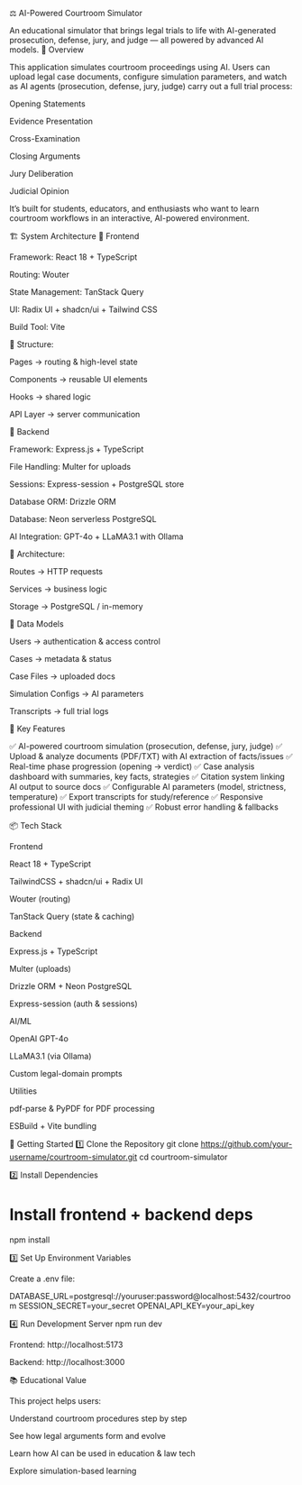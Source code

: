 ⚖️ AI-Powered Courtroom Simulator

An educational simulator that brings legal trials to life with AI-generated prosecution, defense, jury, and judge — all powered by advanced AI models.
📖 Overview

This application simulates courtroom proceedings using AI. Users can upload legal case documents, configure simulation parameters, and watch as AI agents (prosecution, defense, jury, judge) carry out a full trial process:

Opening Statements

Evidence Presentation

Cross-Examination

Closing Arguments

Jury Deliberation

Judicial Opinion

It’s built for students, educators, and enthusiasts who want to learn courtroom workflows in an interactive, AI-powered environment.

🏗️ System Architecture
🔹 Frontend

Framework: React 18 + TypeScript

Routing: Wouter

State Management: TanStack Query

UI: Radix UI + shadcn/ui + Tailwind CSS

Build Tool: Vite

📌 Structure:

Pages → routing & high-level state

Components → reusable UI elements

Hooks → shared logic

API Layer → server communication

🔹 Backend

Framework: Express.js + TypeScript

File Handling: Multer for uploads

Sessions: Express-session + PostgreSQL store

Database ORM: Drizzle ORM

Database: Neon serverless PostgreSQL

AI Integration: GPT-4o + LLaMA3.1 with Ollama

📌 Architecture:

Routes → HTTP requests

Services → business logic

Storage → PostgreSQL / in-memory

🔹 Data Models

Users → authentication & access control

Cases → metadata & status

Case Files → uploaded docs

Simulation Configs → AI parameters

Transcripts → full trial logs

🔑 Key Features

✅ AI-powered courtroom simulation (prosecution, defense, jury, judge)
✅ Upload & analyze documents (PDF/TXT) with AI extraction of facts/issues
✅ Real-time phase progression (opening → verdict)
✅ Case analysis dashboard with summaries, key facts, strategies
✅ Citation system linking AI output to source docs
✅ Configurable AI parameters (model, strictness, temperature)
✅ Export transcripts for study/reference
✅ Responsive professional UI with judicial theming
✅ Robust error handling & fallbacks

📦 Tech Stack

Frontend

React 18 + TypeScript

TailwindCSS + shadcn/ui + Radix UI

Wouter (routing)

TanStack Query (state & caching)

Backend

Express.js + TypeScript

Multer (uploads)

Drizzle ORM + Neon PostgreSQL

Express-session (auth & sessions)

AI/ML

OpenAI GPT-4o

LLaMA3.1 (via Ollama)

Custom legal-domain prompts

Utilities

pdf-parse & PyPDF for PDF processing

ESBuild + Vite bundling

🚀 Getting Started
1️⃣ Clone the Repository
git clone https://github.com/your-username/courtroom-simulator.git
cd courtroom-simulator

2️⃣ Install Dependencies
# Install frontend + backend deps
npm install

3️⃣ Set Up Environment Variables

Create a .env file:

DATABASE_URL=postgresql://youruser:password@localhost:5432/courtroom
SESSION_SECRET=your_secret
OPENAI_API_KEY=your_api_key

4️⃣ Run Development Server
npm run dev


Frontend: http://localhost:5173

Backend: http://localhost:3000

📚 Educational Value

This project helps users:

Understand courtroom procedures step by step

See how legal arguments form and evolve

Learn how AI can be used in education & law tech

Explore simulation-based learning
